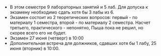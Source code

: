 - В этом семестре 9 лабораторных занятий и 5 лаб. Для допуска к экзамену необходимо сдать хотя бы 3 лабы из 6.  
- Экзамен состоит из 2 теоретических вопросов: первый - по материалу 1 семестра, второй - по материалу 2 семестра. Насчет третьего, практического - непонятно, Пыша пока не решил, но скорее всего его не будет.
- Экзамен 27 июня (четверг) в 10:00
- Дополнительная встреча для должников, сдавших хотя бы 1 лабу, 25 июня (вторник) в 10:00.
